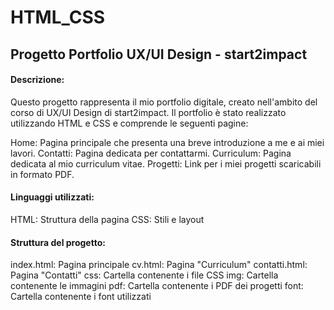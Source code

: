 # HTML_CSS
## **Progetto Portfolio UX/UI Design - start2impact**

#### Descrizione:

Questo progetto rappresenta il mio portfolio digitale, creato nell'ambito del corso di UX/UI Design di start2impact.
Il portfolio è stato realizzato utilizzando HTML e CSS e comprende le seguenti pagine:

Home: Pagina principale che presenta una breve introduzione a me e ai miei lavori.
Contatti: Pagina dedicata per contattarmi.
Curriculum: Pagina dedicata al mio curriculum vitae.
Progetti: Link per i miei progetti scaricabili in formato PDF.


#### Linguaggi utilizzati:

HTML: Struttura della pagina
CSS: Stili e layout


#### Struttura del progetto:

index.html: Pagina principale
cv.html: Pagina "Curriculum"
contatti.html: Pagina "Contatti"
css: Cartella contenente i file CSS
img: Cartella contenente le immagini
pdf: Cartella contenente i PDF dei progetti
font: Cartella contenente i font utilizzati